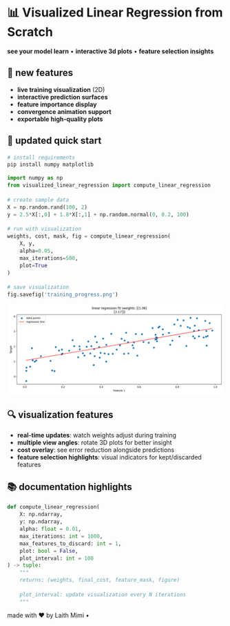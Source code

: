 # 📊 Visualized Linear Regression from Scratch

**see your model learn** • **interactive 3d plots** • **feature selection insights**

## 🌟 new features
- **live training visualization** (2D)
- **interactive prediction surfaces**
- **feature importance display**
- **convergence animation support**
- **exportable high-quality plots**

## 🚀 updated quick start
```bash
# install requirements
pip install numpy matplotlib
```

```python
import numpy as np
from visualized_linear_regression import compute_linear_regression

# create sample data
X = np.random.rand(100, 2)
y = 2.5*X[:,0] + 1.8*X[:,1] + np.random.normal(0, 0.2, 100)

# run with visualization
weights, cost, mask, fig = compute_linear_regression(
    X, y,
    alpha=0.05,
    max_iterations=500,
    plot=True
)

# save visualization
fig.savefig('training_progress.png')
```
![2d regression](/training_progress.png)

## 🔍 visualization features
- **real-time updates**: watch weights adjust during training
- **multiple view angles**: rotate 3D plots for better insight
- **cost overlay**: see error reduction alongside predictions
- **feature selection highlights**: visual indicators for kept/discarded features

## 📚 documentation highlights
```python
def compute_linear_regression(
    X: np.ndarray,
    y: np.ndarray,
    alpha: float = 0.01,
    max_iterations: int = 1000,
    max_features_to_discard: int = 1,
    plot: bool = False,
    plot_interval: int = 100
) -> tuple:
    """
    returns: (weights, final_cost, feature_mask, figure)
    
    plot_interval: update visualization every N iterations
    """
```


made with ❤️ by Laith Mimi • 
